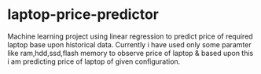 # laptop-price-predictor
Machine learning project using linear regression to predict price of required laptop base upon historical data.
Currently i have used only some paramter like ram,hdd,ssd,flash memory to observe price of laptop & based upon this 
i am predicting price of laptop of given configuration.
